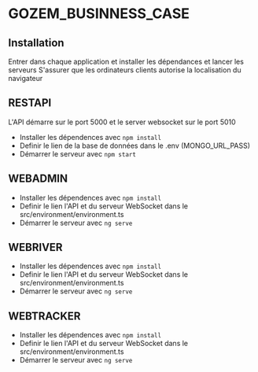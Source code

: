 # GOZEM_BUSINNESS_CASE

## Installation

Entrer dans chaque application et installer les dépendances et lancer les serveurs
S'assurer que les ordinateurs clients autorise la localisation du navigateur 

## RESTAPI
L'API démarre sur le port 5000 et le server websocket sur le port 5010
- Installer les dépendences avec `npm install`
- Definir le lien de la base de données dans le .env (MONGO_URL_PASS)
- Démarrer le serveur avec `npm start`
## WEBADMIN
- Installer les dépendences avec `npm install`
- Definir le lien l'API et du serveur WebSocket dans le src/environment/environment.ts
- Démarrer le serveur avec `ng serve`
## WEBRIVER
- Installer les dépendences avec `npm install`
- Definir le lien l'API et du serveur WebSocket dans le src/environment/environment.ts
- Démarrer le serveur avec `ng serve`
## WEBTRACKER
- Installer les dépendences avec `npm install`
- Definir le lien l'API et du serveur WebSocket dans le src/environment/environment.ts
- Démarrer le serveur avec `ng serve`
